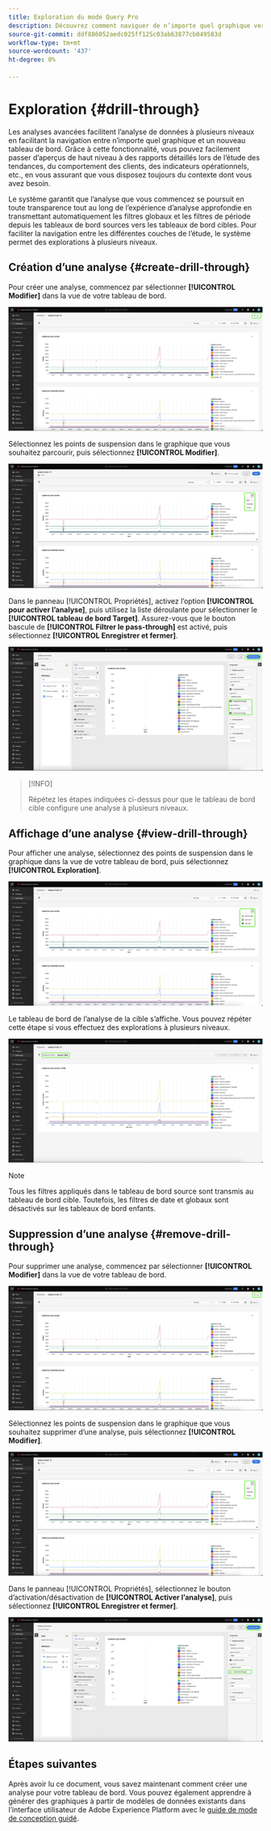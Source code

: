 ```yaml
---
title: Exploration du mode Query Pro
description: Découvrez comment naviguer de n’importe quel graphique vers un nouveau tableau de bord pour explorer vos données à l’aide de l’analyse.
source-git-commit: ddf886052aedc025ff125c03ab63877cb049583d
workflow-type: tm+mt
source-wordcount: '437'
ht-degree: 0%

---
```


# Exploration {#drill-through}

Les analyses avancées facilitent l’analyse de données à plusieurs niveaux en facilitant la navigation entre n’importe quel graphique et un nouveau tableau de bord. Grâce à cette fonctionnalité, vous pouvez facilement passer d’aperçus de haut niveau à des rapports détaillés lors de l’étude des tendances, du comportement des clients, des indicateurs opérationnels, etc., en vous assurant que vous disposez toujours du contexte dont vous avez besoin.

Le système garantit que l’analyse que vous commencez se poursuit en toute transparence tout au long de l’expérience d’analyse approfondie en transmettant automatiquement les filtres globaux et les filtres de période depuis les tableaux de bord sources vers les tableaux de bord cibles. Pour faciliter la navigation entre les différentes couches de l’étude, le système permet des explorations à plusieurs niveaux.

## Création d’une analyse {#create-drill-through}

Pour créer une analyse, commencez par sélectionner **[!UICONTROL Modifier]** dans la vue de votre tableau de bord.

![Tableau de bord personnalisé avec modification mise en surbrillance.](../images/sql-insights-query-pro-mode/drill-through.png)

Sélectionnez les points de suspension dans le graphique que vous souhaitez parcourir, puis sélectionnez **[!UICONTROL Modifier]**.

![Graphique montrant le menu de points de suspension avec l’option Modifier mise en surbrillance.](../images/sql-insights-query-pro-mode/drill-through-chart-edit.png)

Dans le panneau [!UICONTROL Propriétés], activez l’option **[!UICONTROL pour activer l’analyse]**, puis utilisez la liste déroulante pour sélectionner le **[!UICONTROL tableau de bord Target]**. Assurez-vous que le bouton bascule de **[!UICONTROL Filtrer le pass-through]** est activé, puis sélectionnez **[!UICONTROL Enregistrer et fermer]**.

![ Panneau des propriétés de graphique avec l’option Autoriser l’analyse, le tableau de bord de la cible et la fonction Filtrer mise en surbrillance.](../images/sql-insights-query-pro-mode/drill-through-chart-properties.png)

>[!INFO]
>
>Répétez les étapes indiquées ci-dessus pour que le tableau de bord cible configure une analyse à plusieurs niveaux.

## Affichage d’une analyse {#view-drill-through}

Pour afficher une analyse, sélectionnez des points de suspension dans le graphique dans la vue de votre tableau de bord, puis sélectionnez **[!UICONTROL Exploration]**.

![Graphique montrant le menu de points de suspension avec l’option Exploration mise en surbrillance.](../images/sql-insights-query-pro-mode/drill-through-chart-view.png)

Le tableau de bord de l’analyse de la cible s’affiche. Vous pouvez répéter cette étape si vous effectuez des explorations à plusieurs niveaux.

![Le tableau de bord de la cible s’affiche avec l’analyse en surbrillance.](../images/sql-insights-query-pro-mode/drill-through-target-dashboard.png)

>[!NOTE]
>
>Tous les filtres appliqués dans le tableau de bord source sont transmis au tableau de bord cible. Toutefois, les filtres de date et globaux sont désactivés sur les tableaux de bord enfants.

## Suppression d’une analyse {#remove-drill-through}

Pour supprimer une analyse, commencez par sélectionner **[!UICONTROL Modifier]** dans la vue de votre tableau de bord.

![Tableau de bord personnalisé avec modification mise en surbrillance.](../images/sql-insights-query-pro-mode/drill-through.png)

Sélectionnez les points de suspension dans le graphique que vous souhaitez supprimer d’une analyse, puis sélectionnez **[!UICONTROL Modifier]**.

![Graphique montrant le menu de points de suspension avec l’option Modifier mise en surbrillance.](../images/sql-insights-query-pro-mode/drill-through-chart-edit.png)

Dans le panneau [!UICONTROL Propriétés], sélectionnez le bouton d’activation/désactivation de **[!UICONTROL Activer l’analyse]**, puis sélectionnez **[!UICONTROL Enregistrer et fermer]**.

![Panneau des propriétés de graphique avec bouton d’activation/désactivation désactivé pour [!UICONTROL Activer l’analyse ] mise en surbrillance.](../images/sql-insights-query-pro-mode/drill-through-disable.png)

## Étapes suivantes

Après avoir lu ce document, vous savez maintenant comment créer une analyse pour votre tableau de bord. Vous pouvez également apprendre à générer des graphiques à partir de modèles de données existants dans l’interface utilisateur de Adobe Experience Platform avec le [guide de mode de conception guidé](../standard-dashboards.md).
